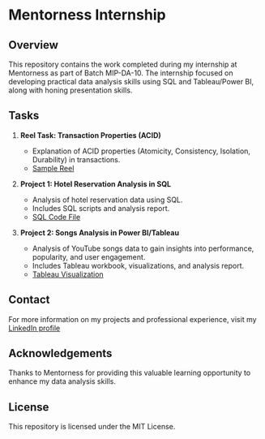 # Mentorness Internship

## Overview
This repository contains the work completed during my internship at Mentorness as part of Batch MIP-DA-10. The internship focused on developing practical data analysis skills using SQL and Tableau/Power BI, along with honing presentation skills.

## Tasks
1. **Reel Task: Transaction Properties (ACID)**
   - Explanation of ACID properties (Atomicity, Consistency, Isolation, Durability) in transactions.
   - [Sample Reel](https://github.com/Codewithimisi/Mentorness/blob/main/ACID%20PROPERTIES%20IN%20SQL%20TRANSACTIONS.mp4)
     
2. **Project 1: Hotel Reservation Analysis in SQL**
   - Analysis of hotel reservation data using SQL.
   - Includes SQL scripts and analysis report.
   - [SQL Code File](https://github.com/Codewithimisi/Mentorness/blob/main/SQL%20Code%20File.sql)

3. **Project 2: Songs Analysis in Power BI/Tableau**
   - Analysis of YouTube songs data to gain insights into performance, popularity, and user engagement.
   - Includes Tableau workbook, visualizations, and analysis report.
   - [Tableau Visualization](https://github.com/Codewithimisi/Mentorness/blob/main/songs%20analysis.twbx)
  
## Contact
For more information on my projects and professional experience, visit my [LinkedIn profile](https://www.linkedin.com/in/imisioluwa-olabode)

## Acknowledgements
Thanks to Mentorness for providing this valuable learning opportunity to enhance my data analysis skills.

## License
This repository is licensed under the MIT License.
